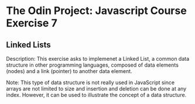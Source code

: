 # The Odin Project: Javascript Course Exercise 7
## Linked Lists

Description: This exercise asks to implemenet a Linked List, a common data structure in other programming languages, composed of data elements (nodes) and a link (pointer) to another data element.

Note: This type of data structure is not really used in JavaScript since arrays are not limited to size and insertion and deletion can be done at any index. However, it can be used to illustrate the concept of a data structure.